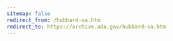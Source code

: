 ```yaml
---
sitemap: false 
redirect_from: /hubbard-sa.htm 
redirect_to: https://archive.ada.gov/hubbard-sa.htm 
---
```

